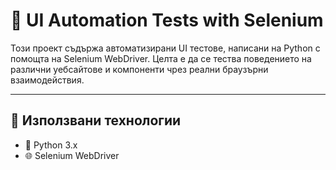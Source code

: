 # 🧪 UI Automation Tests with Selenium

Този проект съдържа автоматизирани UI тестове, написани на Python с помощта на Selenium WebDriver. Целта е да се тества поведението на различни уебсайтове и компоненти чрез реални браузърни взаимодействия.

---

## 🧰 Използвани технологии

- 🐍 Python 3.x  
- 🌐 Selenium WebDriver
